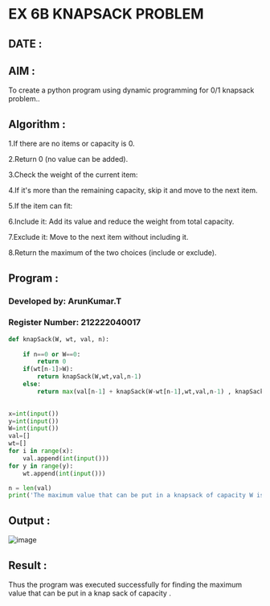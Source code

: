 
# EX 6B KNAPSACK PROBLEM

## DATE :

## AIM :

To create a python program using dynamic programming for 0/1 knapsack problem..

## Algorithm :

1.If there are no items or capacity is 0.

2.Return 0 (no value can be added).

3.Check the weight of the current item:

4.If it's more than the remaining capacity, skip it and move to the next item.

5.If the item can fit:

6.Include it: Add its value and reduce the weight from total capacity.

7.Exclude it: Move to the next item without including it.

8.Return the maximum of the two choices (include or exclude).

## Program :

### Developed by: ArunKumar.T
### Register Number:  212222040017

```py
def knapSack(W, wt, val, n):
  
    if n==0 or W==0:
        return 0
    if(wt[n-1]>W):
        return knapSack(W,wt,val,n-1)
    else:
        return max(val[n-1] + knapSack(W-wt[n-1],wt,val,n-1) , knapSack(W,wt,val,n-1))
    

x=int(input())
y=int(input())
W=int(input())
val=[]
wt=[]
for i in range(x):
    val.append(int(input()))
for y in range(y):
    wt.append(int(input()))

n = len(val)
print('The maximum value that can be put in a knapsack of capacity W is: ',knapSack(W, wt, val, n))
```

## Output :

![image](https://github.com/user-attachments/assets/00f1b996-a7b1-4680-9a0d-fd565215da71)


## Result :

Thus the program was executed successfully for finding the maximum value that can be put in a knap sack of capacity .
